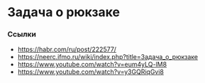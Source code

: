 # Задача о рюкзаке #

### Ссылки ###
- https://habr.com/ru/post/222577/
- https://neerc.ifmo.ru/wiki/index.php?title=Задача_о_рюкзаке
- https://www.youtube.com/watch?v=eum4yLQ-lM8
- https://www.youtube.com/watch?v=y3GQRiqGvi8